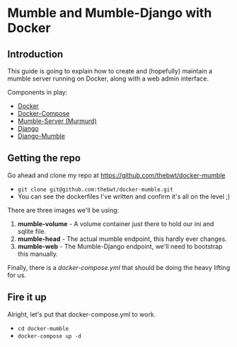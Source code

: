 # Mumble and Mumble-Django with Docker

## Introduction

This guide is going to explain how to create and (hopefully) maintain a mumble server running on Docker, along with a web admin interface.

Components in play:

* [Docker](https://docker.io)
* [Docker-Compose](https://docs.docker.com/compose/)
* [Mumble-Server (Murmurd)](http://mumble.info)
* [Django](https://www.djangoproject.com/)
* [Django-Mumble](https://bitbucket.org/Svedrin/mumble-django/wiki/Home)

## Getting the repo

Go ahead and clone my repo at <https://github.com/thebwt/docker-mumble>

* `git clone git@github.com:thebwt/docker-mumble.git`
* You can see the dockerfiles I've written and confirm it's all on the level ;)

There are three images we'll be using:

1. **mumble-volume** - A volume container just there to hold our ini and sqlite file.
2. **mumble-head** - The actual mumble endpoint, this hardly ever changes.
3. **mumble-web** - The Mumble-Django endpoint, we'll need to bootstrap this manually.

Finally, there is a *docker-compose.yml* that should be doing the heavy lifting for us.

## Fire it up

Alright, let's put that docker-compose.yml to work.

* `cd docker-mumble`
* `docker-compose up -d`

[1]: http://docker.io
[2]: http://mumble.info
[3]: https://bitbucket.org/Svedrin/mumble-django/wiki/Home
[4]: https://www.djangoproject.com/
